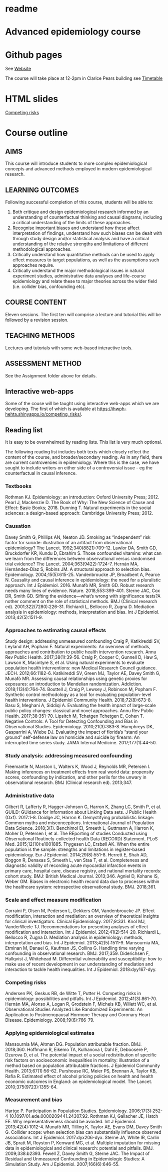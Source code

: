 # readme


# Advanced epidemiology course

# Github pages

See [Website](https://dmcalli2.github.io/Advanced_epidemiology_course/)

The course will take place at 12-2pm in Clarice Pears building see
[Timetable](https://dmcalli2.github.io/Advanced_epidemiology_course/timetable.html)

# HTML slides

[Competing
risks](https://dmcalli2.github.io/Advanced_epidemiology_course/08_competing_risks.html)

# Course outline

## AIMS

This course will introduce students to more complex epidemiological
concepts and advanced methods employed in modern epidemiological
research.

## LEARNING OUTCOMES

Following successful completion of this course, students will be able
to:

1.  Both critique and design epidemiological research informed by an
    understanding of counterfactual thinking and causal diagrams,
    including a critical understanding of the limits of these
    approaches.
2.  Recognise important biases and understand how these affect
    interpretation of findings, understand how such biases can be dealt
    with through study design and/or statistical analysis and have a
    critical understanding of the relative strengths and limitations of
    different methodological approaches.
3.  Critically understand how quantitative methods can be used to apply
    effect measures to target populations, as well as the assumptions
    such approaches require.
4.  Critically understand the major methodological issues in natural
    experiment studies, administrative data analyses and life-course
    epidemiology and relate these to major theories across the wider
    field (i.e. collider bias, confounding etc).

## COURSE CONTENT

Eleven sessions. The first ten will comprise a lecture and tutorial this
will be followed by a revision session.

## TEACHING METHODS

Lectures and tutorials with some web-based interactive tools.

## ASSESSMENT METHOD

See the Assignment folder above for details.

## Interactive web-apps

Some of the couse will be taught using interactive web-apps which we are
developing. The first of which is available at
<https://ihwph-hehta.shinyapps.io/competing_risks/>.

## Reading list

It is easy to be overwhelmed by reading lists. This list is very much
optional.

The following reading list includes both texts which closely reflect the
content of the course, and broader/secondary reading. As in any field,
there are current controversies in epidemiology. Where this is the case,
we have sought to include writers on either side of a controversial
issue - eg the counterfactual in causal inference.

### Textbooks

Rothman KJ. Epidemiology: an introduction: Oxford University Press;
2012. Pearl J, Mackenzie D. The Book of Why: The New Science of Cause
and Effect: Basic Books; 2018. Dunning T. Natural experiments in the
social sciences: a design-based approach: Cambridge University Press;
2012.

### Causation

Davey Smith G, Phillips AN, Neaton JD. Smoking as “independent” risk
factor for suicide: illustration of an artifact from observational
epidemiology? The Lancet. 1992;340(8821):709-12. Lawlor DA, Smith GD,
Bruckdorfer KR, Kundu D, Ebrahim S. Those confounded vitamins: what can
we learn from the differences between observational versus randomised
trial evidence? The Lancet. 2004;363(9422):1724-7. Hernán MA,
Hernández-Díaz S, Robins JM. A structural approach to selection bias.
Epidemiology. 2004;15(5):615-25. Vandenbroucke JP, Broadbent A, Pearce
N. Causality and causal inference in epidemiology: the need for a
pluralistic approach. Int J Epidemiol. 2016. Munafò MR, Smith GD. Robust
research needs many lines of evidence. Nature. 2018;553:399-401. Sterne
JAC, Cox DR, Smith GD. Sifting the evidence—what’s wrong with
significance tests?A nother comment on the role of statistical methods.
BMJ (Clinical research ed). 2001;322(7280):226-31. Richiardi L, Bellocco
R, Zugna D. Mediation analysis in epidemiology: methods, interpretation
and bias. Int J Epidemiol. 2013;42(5):1511-9.

### Approaches to estimating causal effects

Study design: addressing unmeasured confounding Craig P, Katikireddi SV,
Leyland AH, Popham F. Natural experiments: An overview of methods,
approaches and contribution to public health intervention research. Annu
Rev Public Health. 2017;38(1):39-56. Craig P, Cooper C, Gunnell D, Haw
S, Lawson K, Macintyre S, et al. Using natural experiments to evaluate
population health interventions: new Medical Research Council guidance.
JECH. 2012;66:1182-6. Katikireddi SV, Green MJ, Taylor AE, Davey Smith
G, Munafò MR. Assessing causal relationships using genetic proxies for
exposures: an introduction to Mendelian randomization. Addiction.
2018;113(4):764-74. Bouttell J, Craig P, Lewsey J, Robinson M, Popham F.
Synthetic control methodology as a tool for evaluating population-level
health interventions. J Epidemiol Community Health. 2018;72(8):673-8.
Basu S, Meghani A, Siddiqi A. Evaluating the health impact of
large-scale public policy changes: classical and novel approaches. Annu
Rev Public Health. 2017;38:351-70. Lipsitch M, Tchetgen Tchetgen E,
Cohen T. Negative Controls: A Tool for Detecting Confounding and Bias in
Observational Studies. Epidemiology. 2010;21(3):383-8. Humphreys DK,
Gasparrini A, Wiebe DJ. Evaluating the impact of florida’s “stand your
ground” self-defense law on homicide and suicide by firearm: An
interrupted time series study. JAMA Internal Medicine.
2017;177(1):44-50.

### Study analysis: addressing measured confounding

Freemantle N, Marston L, Walters K, Wood J, Reynolds MR, Petersen I.
Making inferences on treatment effects from real world data: propensity
scores, confounding by indication, and other perils for the unwary in
observational research. BMJ (Clinical research ed). 2013;347.

### Administrative data

Gilbert R, Lafferty R, Hagger-Johnson G, Harron K, Zhang LC, Smith P, et
al. GUILD: GUidance for Information about Linking Data sets. J Public
Health (Oxf). 2017:1-8. Doidge JC, Harron K. Demystifying probabilistic
linkage: Common myths and misconceptions. International Journal of
Population Data Science. 2018;3(1). Benchimol EI, Smeeth L, Guttmann A,
Harron K, Moher D, Petersen I, et al. The REporting of studies Conducted
using Observational Routinely-collected health Data (RECORD) Statement.
PLoS Med. 2015;12(10):e1001885. Thygesen LC, Ersbøll AK. When the entire
population is the sample: strengths and limitations in register-based
epidemiology. Eur J Epidemiol. 2014;29(8):551-8. Herrett E, Shah AD,
Boggon R, Denaxas S, Smeeth L, van Staa T, et al. Completeness and
diagnostic validity of recording acute myocardial infarction events in
primary care, hospital care, disease registry, and national mortality
records: cohort study. BMJ: British Medical Journal. 2013;346. Agniel D,
Kohane IS, Weber GM. Biases in electronic health record data due to
processes within the healthcare system: retrospective observational
study. BMJ. 2018;361.

### Scale and effect measure modification

Corraini P, Olsen M, Pedersen L, Dekkers OM, Vandenbroucke JP. Effect
modification, interaction and mediation: an overview of theoretical
insights for clinical investigators. Clinical Epidemiology. 2017;9:331.
Knol MJ, VanderWeele TJ. Recommendations for presenting analyses of
effect modification and interaction. Int J Epidemiol. 2012;41(2):514-20.
Richiardi L, Bellocco R, Zugna D. Mediation analysis in epidemiology:
methods, interpretation and bias. Int J Epidemiol. 2013;42(5):1511-9.
Mansournia MA, Etminan M, Danaei G, Kaufman JS, Collins G. Handling time
varying confounding in observational research. BMJ. 2017;359.
Diderichsen F, Hallqvist J, Whitehead M. Differential vulnerability and
susceptibility: how to make use of recent development in our
understanding of mediation and interaction to tackle health
inequalities. Int J Epidemiol. 2018:dyy167-dyy.

### Competing risks

Andersen PK, Geskus RB, de Witte T, Putter H. Competing risks in
epidemiology: possibilities and pitfalls. Int J Epidemiol.
2012;41(3):861-70. Hernán MA, Alonso A, Logan R, Grodstein F, Michels
KB, Willett WC, et al. Observational Studies Analyzed Like Randomized
Experiments: An Application to Postmenopausal Hormone Therapy and
Coronary Heart Disease. Epidemiology. 2008;19(6):766-79.

### Applying epidemiological estimates

Mansournia MA, Altman DG. Population attributable fraction. BMJ.
2018;360. Hoffmann R, Eikemo TA, Kulhanova I, Dahl E, Deboosere P,
Dzurova D, et al. The potential impact of a social redistribution of
specific risk factors on socioeconomic inequalities in mortality:
illustration of a method based on population attributable fractions. J
Epidemiol Community Health. 2013;67(1):56-62. Purshouse RC, Meier PS,
Brennan A, Taylor KB, Rafia R. Estimated effect of alcohol pricing
policies on health and health economic outcomes in England: an
epidemiological model. The Lancet. 2010;375(9723):1355-64.

### Measurement and bias

Hartge P. Participation in Population Studies. Epidemiology.
2006;17(3):252-4 10.1097/01.ede.0000209441.24307.92. Rothman KJ,
Gallacher JE, Hatch EE. Why representativeness should be avoided. Int J
Epidemiol. 2013;42(4):1012-4. Munafò MR, Tilling K, Taylor AE, Evans DM,
Davey Smith G. Collider scope: when selection bias can substantially
influence observed associations. Int J Epidemiol. 2017:dyx206-dyx.
Sterne JA, White IR, Carlin JB, Spratt M, Royston P, Kenward MG, et al.
Multiple imputation for missing data in epidemiological and clinical
research: potential and pitfalls. BMJ. 2009;338:b2393. Fewell Z, Davey
Smith G, Sterne JAC. The Impact of Residual and Unmeasured Confounding
in Epidemiologic Studies: A Simulation Study. Am J Epidemiol.
2007;166(6):646-55.
